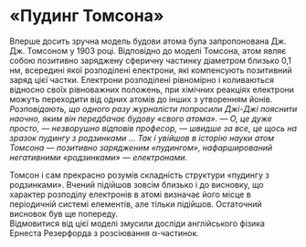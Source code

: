 # «Пудинг Томсона»

Вперше досить зручна модель будови атома була запропонована Дж. Дж. Томсоном у 1903 році.
Відповідно до моделі Томсона, атом являє собою позитивно заряджену сферичну частинку діаметром близько 0,1 нм, всередині якої розподілені електрони, які компенсують позитивний заряд цієї частки. Електрони розподілені рівномірно і коливаються відносно своїх рівноважних положень, при хімічних реакціях електрони можуть переходити від одних атомів до інших з утворенням йонів.        
*Розповідають, що одного разу журналісти попросили Джі-Джі пояснити наочно, яким він передбачає будову «свого атома». ― О, це дуже просто, ― незворушно відповів професор, ― швидше за все, це щось на зразок пудингу з родзинками ... Так і увійшов в історію науки атом Томсона ― позитивно зарядженим «пудингом», нафарширований негативними «родзинками» ― електронами.*         
<!---Модель Томсона--->
Томсон і сам прекрасно розумів складність структури «пудингу з родзинками». Вчений підійшов зовсім близько і до висновку, що характер розподілу електронів в атомі визначає його місце в періодичній системі елементів, але тільки підійшов. 
Остаточний висновок був ще попереду.            
Відмовитися від цієї моделі змусили досліди англійського фізика Ернеста Резерфорда з розсіювання α-частинок.